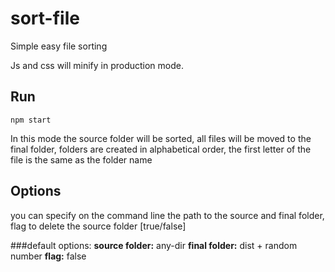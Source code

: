 # sort-file

Simple easy file sorting

Js and css will minify in production mode.

## Run

```
npm start
```

In this mode the source folder will be sorted,
all files will be moved to the final folder,
folders are created in alphabetical order,
the first letter of the file is the same as the folder name

## Options
you can specify on the command line
the path to the source and final folder,
flag to delete the source folder [true/false]

###default options:
**source folder:** any-dir
**final folder:** dist + random number
**flag:** false
